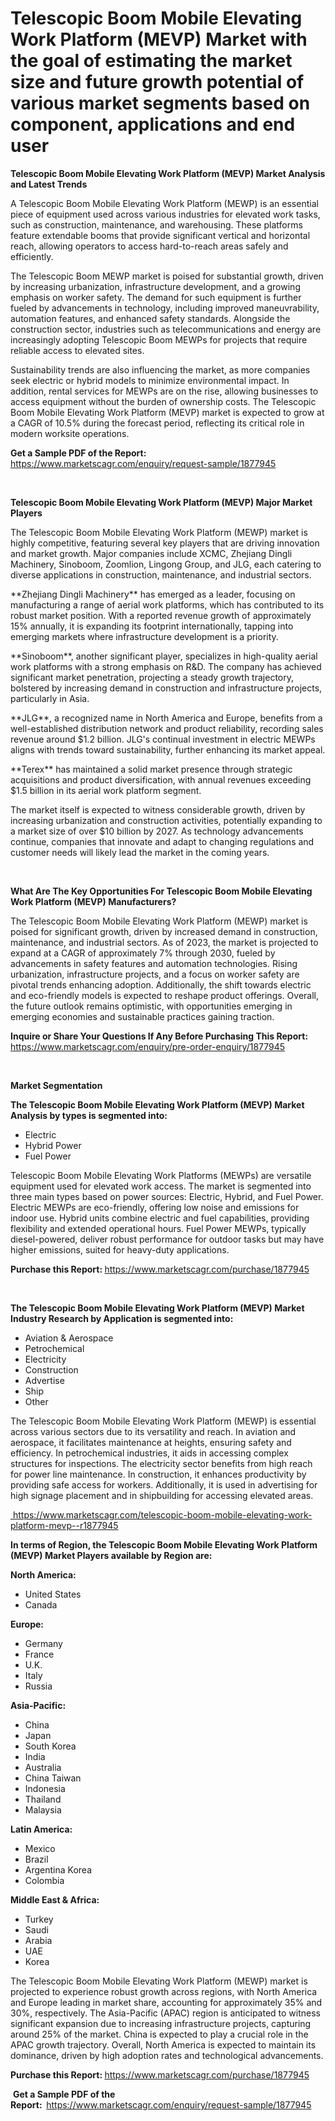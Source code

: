 <p><h1>Telescopic Boom Mobile Elevating Work Platform (MEVP) Market with the goal of estimating the market size and future growth potential of various market segments based on component, applications and end user</h1></p><p><strong>Telescopic Boom Mobile Elevating Work Platform (MEVP) Market Analysis and Latest Trends</strong></p>
<p><p>A Telescopic Boom Mobile Elevating Work Platform (MEWP) is an essential piece of equipment used across various industries for elevated work tasks, such as construction, maintenance, and warehousing. These platforms feature extendable booms that provide significant vertical and horizontal reach, allowing operators to access hard-to-reach areas safely and efficiently.</p><p>The Telescopic Boom MEWP market is poised for substantial growth, driven by increasing urbanization, infrastructure development, and a growing emphasis on worker safety. The demand for such equipment is further fueled by advancements in technology, including improved maneuvrability, automation features, and enhanced safety standards. Alongside the construction sector, industries such as telecommunications and energy are increasingly adopting Telescopic Boom MEWPs for projects that require reliable access to elevated sites.</p><p>Sustainability trends are also influencing the market, as more companies seek electric or hybrid models to minimize environmental impact. In addition, rental services for MEWPs are on the rise, allowing businesses to access equipment without the burden of ownership costs. The Telescopic Boom Mobile Elevating Work Platform (MEVP) market is expected to grow at a CAGR of 10.5% during the forecast period, reflecting its critical role in modern worksite operations.</p></p>
<p><strong>Get a Sample PDF of the Report:&nbsp;</strong> <a href="https://www.marketscagr.com/enquiry/request-sample/1877945?utm_campaign=2660&utm_medium=2&utm_source=Github&utm_content=ia&utm_term=12042025&utm_id=telescopic-boom-mobile-elevating-work-platform-mevp">https://www.marketscagr.com/enquiry/request-sample/1877945</a></p>
<p>&nbsp;</p>
<p><strong>Telescopic Boom Mobile Elevating Work Platform (MEVP) Major Market Players</strong></p>
<p><p>The Telescopic Boom Mobile Elevating Work Platform (MEWP) market is highly competitive, featuring several key players that are driving innovation and market growth. Major companies include XCMC, Zhejiang Dingli Machinery, Sinoboom, Zoomlion, Lingong Group, and JLG, each catering to diverse applications in construction, maintenance, and industrial sectors.</p><p>**Zhejiang Dingli Machinery** has emerged as a leader, focusing on manufacturing a range of aerial work platforms, which has contributed to its robust market position. With a reported revenue growth of approximately 15% annually, it is expanding its footprint internationally, tapping into emerging markets where infrastructure development is a priority.</p><p>**Sinoboom**, another significant player, specializes in high-quality aerial work platforms with a strong emphasis on R&D. The company has achieved significant market penetration, projecting a steady growth trajectory, bolstered by increasing demand in construction and infrastructure projects, particularly in Asia.</p><p>**JLG**, a recognized name in North America and Europe, benefits from a well-established distribution network and product reliability, recording sales revenue around $1.2 billion. JLG's continual investment in electric MEWPs aligns with trends toward sustainability, further enhancing its market appeal.</p><p>**Terex** has maintained a solid market presence through strategic acquisitions and product diversification, with annual revenues exceeding $1.5 billion in its aerial work platform segment. </p><p>The market itself is expected to witness considerable growth, driven by increasing urbanization and construction activities, potentially expanding to a market size of over $10 billion by 2027. As technology advancements continue, companies that innovate and adapt to changing regulations and customer needs will likely lead the market in the coming years.</p></p>
<p>&nbsp;</p>
<p><strong>What Are The Key Opportunities For Telescopic Boom Mobile Elevating Work Platform (MEVP) Manufacturers?</strong></p>
<p><p>The Telescopic Boom Mobile Elevating Work Platform (MEWP) market is poised for significant growth, driven by increased demand in construction, maintenance, and industrial sectors. As of 2023, the market is projected to expand at a CAGR of approximately 7% through 2030, fueled by advancements in safety features and automation technologies. Rising urbanization, infrastructure projects, and a focus on worker safety are pivotal trends enhancing adoption. Additionally, the shift towards electric and eco-friendly models is expected to reshape product offerings. Overall, the future outlook remains optimistic, with opportunities emerging in emerging economies and sustainable practices gaining traction.</p></p>
<p><strong>Inquire or Share Your Questions If Any Before Purchasing This Report:</strong> <a href="https://www.marketscagr.com/enquiry/pre-order-enquiry/1877945?utm_campaign=2660&utm_medium=2&utm_source=Github&utm_content=ia&utm_term=12042025&utm_id=telescopic-boom-mobile-elevating-work-platform-mevp">https://www.marketscagr.com/enquiry/pre-order-enquiry/1877945</a></p>
<p>&nbsp;</p>
<p><strong>Market Segmentation</strong></p>
<p><strong>The Telescopic Boom Mobile Elevating Work Platform (MEVP) Market Analysis by types is segmented into:</strong></p>
<p><ul><li>Electric</li><li>Hybrid Power</li><li>Fuel Power</li></ul></p>
<p><p>Telescopic Boom Mobile Elevating Work Platforms (MEWPs) are versatile equipment used for elevated work access. The market is segmented into three main types based on power sources: Electric, Hybrid, and Fuel Power. Electric MEWPs are eco-friendly, offering low noise and emissions for indoor use. Hybrid units combine electric and fuel capabilities, providing flexibility and extended operational hours. Fuel Power MEWPs, typically diesel-powered, deliver robust performance for outdoor tasks but may have higher emissions, suited for heavy-duty applications.</p></p>
<p><strong>Purchase this Report:&nbsp;</strong><a href="https://www.marketscagr.com/purchase/1877945?utm_campaign=2660&utm_medium=2&utm_source=Github&utm_content=ia&utm_term=12042025&utm_id=telescopic-boom-mobile-elevating-work-platform-mevp">https://www.marketscagr.com/purchase/1877945</a></p>
<p>&nbsp;</p>
<p><strong>The Telescopic Boom Mobile Elevating Work Platform (MEVP) Market Industry Research by Application is segmented into:</strong></p>
<p><ul><li>Aviation & Aerospace</li><li>Petrochemical</li><li>Electricity</li><li>Construction</li><li>Advertise</li><li>Ship</li><li>Other</li></ul></p>
<p><p>The Telescopic Boom Mobile Elevating Work Platform (MEWP) is essential across various sectors due to its versatility and reach. In aviation and aerospace, it facilitates maintenance at heights, ensuring safety and efficiency. In petrochemical industries, it aids in accessing complex structures for inspections. The electricity sector benefits from high reach for power line maintenance. In construction, it enhances productivity by providing safe access for workers. Additionally, it is used in advertising for high signage placement and in shipbuilding for accessing elevated areas.</p></p>
<p><a href="https://www.marketscagr.com/telescopic-boom-mobile-elevating-work-platform-mevp--r1877945?utm_campaign=2660&utm_medium=2&utm_source=Github&utm_content=ia&utm_term=12042025&utm_id=telescopic-boom-mobile-elevating-work-platform-mevp">&nbsp;https://www.marketscagr.com/telescopic-boom-mobile-elevating-work-platform-mevp--r1877945</a></p>
<p><strong>In terms of Region, the Telescopic Boom Mobile Elevating Work Platform (MEVP) Market Players available by Region are:</strong></p>
<p>
    <p> <strong> North America: </strong>
        <ul>
            <li>United States</li>
            <li>Canada</li>
        </ul>
        </p> 
    <p> <strong> Europe: </strong>
        <ul>
            <li>Germany</li>
            <li>France</li>
            <li>U.K.</li>
            <li>Italy</li>
            <li>Russia</li>
        </ul>
        </p> 
    <p> <strong> Asia-Pacific: </strong>
        <ul>
            <li>China</li>
            <li>Japan</li>
            <li>South Korea</li>
            <li>India</li>
            <li>Australia</li>
            <li>China Taiwan</li>
            <li>Indonesia</li>
            <li>Thailand</li>
            <li>Malaysia</li>
        </ul>
        </p> 
    <p> <strong> Latin America: </strong>
        <ul>
            <li>Mexico</li>
            <li>Brazil</li>
            <li>Argentina Korea</li>
            <li>Colombia</li>
        </ul>
        </p> 
    <p> <strong> Middle East & Africa: </strong>
        <ul>
            <li>Turkey</li>
            <li>Saudi</li>
            <li>Arabia</li>
            <li>UAE</li>
            <li>Korea</li>
        </ul>
    </p>
    </p>
<p><p>The Telescopic Boom Mobile Elevating Work Platform (MEWP) market is projected to experience robust growth across regions, with North America and Europe leading in market share, accounting for approximately 35% and 30%, respectively. The Asia-Pacific (APAC) region is anticipated to witness significant expansion due to increasing infrastructure projects, capturing around 25% of the market. China is expected to play a crucial role in the APAC growth trajectory. Overall, North America is expected to maintain its dominance, driven by high adoption rates and technological advancements.</p></p>
<p><strong>Purchase this Report: </strong><a href="https://www.marketscagr.com/purchase/1877945?utm_campaign=2660&utm_medium=2&utm_source=Github&utm_content=ia&utm_term=12042025&utm_id=telescopic-boom-mobile-elevating-work-platform-mevp">https://www.marketscagr.com/purchase/1877945</a></p>
<p>&nbsp;<strong>Get a Sample PDF of the Report:&nbsp;&nbsp;</strong><a href="https://www.marketscagr.com/enquiry/request-sample/1877945?utm_campaign=2660&utm_medium=2&utm_source=Github&utm_content=ia&utm_term=12042025&utm_id=telescopic-boom-mobile-elevating-work-platform-mevp">https://www.marketscagr.com/enquiry/request-sample/1877945</a></p>
<p><strong></strong></p>
<p><p></p><p></p><p></p></p>